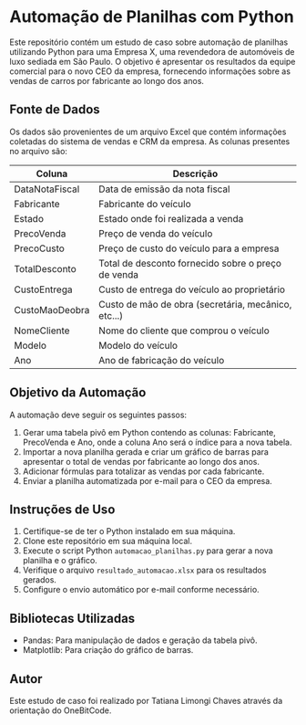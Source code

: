 # Automação de Planilhas com Python

Este repositório contém um estudo de caso sobre automação de planilhas utilizando Python para uma Empresa X, uma revendedora de automóveis de luxo sediada em São Paulo. O objetivo é apresentar os resultados da equipe comercial para o novo CEO da empresa, fornecendo informações sobre as vendas de carros por fabricante ao longo dos anos.

## Fonte de Dados

Os dados são provenientes de um arquivo Excel que contém informações coletadas do sistema de vendas e CRM da empresa. As colunas presentes no arquivo são:

| Coluna          | Descrição                                           |
|-----------------|-----------------------------------------------------|
| DataNotaFiscal | Data de emissão da nota fiscal                      |
| Fabricante      | Fabricante do veículo                               |
| Estado          | Estado onde foi realizada a venda                    |
| PrecoVenda      | Preço de venda do veículo                           |
| PrecoCusto      | Preço de custo do veículo para a empresa            |
| TotalDesconto   | Total de desconto fornecido sobre o preço de venda  |
| CustoEntrega    | Custo de entrega do veículo ao proprietário         |
| CustoMaoDeobra  | Custo de mão de obra (secretária, mecânico, etc...) |
| NomeCliente     | Nome do cliente que comprou o veículo               |
| Modelo          | Modelo do veículo                                   |
| Ano             | Ano de fabricação do veículo                        |

## Objetivo da Automação

A automação deve seguir os seguintes passos:

1. Gerar uma tabela pivô em Python contendo as colunas: Fabricante, PrecoVenda e Ano, onde a coluna Ano será o índice para a nova tabela.
2. Importar a nova planilha gerada e criar um gráfico de barras para apresentar o total de vendas por fabricante ao longo dos anos.
3. Adicionar fórmulas para totalizar as vendas por cada fabricante.
4. Enviar a planilha automatizada por e-mail para o CEO da empresa.

## Instruções de Uso

1. Certifique-se de ter o Python instalado em sua máquina.
2. Clone este repositório em sua máquina local.
3. Execute o script Python `automacao_planilhas.py` para gerar a nova planilha e o gráfico.
4. Verifique o arquivo `resultado_automacao.xlsx` para os resultados gerados.
5. Configure o envio automático por e-mail conforme necessário.

## Bibliotecas Utilizadas

- Pandas: Para manipulação de dados e geração da tabela pivô.
- Matplotlib: Para criação do gráfico de barras.

## Autor

Este estudo de caso foi realizado por Tatiana Limongi Chaves através da orientação do OneBitCode.
